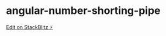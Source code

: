 # angular-number-shorting-pipe

[Edit on StackBlitz ⚡️](https://stackblitz.com/edit/angular-number-shorting-pipe)